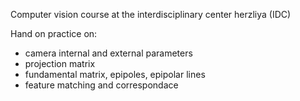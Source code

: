 Computer vision course at the interdisciplinary center herzliya (IDC)

Hand on practice on:
- camera internal and external parameters
- projection matrix
- fundamental matrix, epipoles, epipolar lines
- feature matching and correspondace
